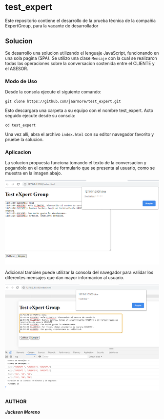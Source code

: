 # test_expert
Este repositorio contiene el desarrollo de la prueba técnica de la compañia ExpertGroup, para la vacante de desarrollador

## Solucion
Se desarrollo una solucion utilizando el lenguaje JavaScript, funcionando en una sola pagina (SPA). Se utilizo una clase `Mensaje` con la cual se realizaron todas las operaciones sobre la conversacion sostenida entre el CLIENTE y el ASESOR.

### Modo de Uso
Desde la consola ejecute el siguiente comando:
```
git clone https://github.com/jaarmore/test_expert.git
```

Esto descargara una carpeta a su equipo con el nombre test_expert. Acto seguido ejecute desde su consola:
```
cd test_expert
```
Una vez alli, abra el archivo `index.html` con su editor navegador favorito y pruebe la solucion.


### Aplicacion
La solucion propuesta funciona tomando el texto de la conversacion y pegandolo en el campo de formulario que se presenta al usuario, como se muestra en la imagen abajo.

![Figura 1.](figura1.PNG)


Adicional tambien puede utilizar la consola del navegador para validar los diferentes mensajes que dan mayor informacion al usuario.

![Figura 1.](figura2.PNG)

### AUTHOR
**_Jackson Moreno_**
